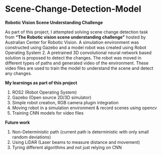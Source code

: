 # Scene-Change-Detection-Model

**Robotic Vision Scene Understanding Challenge**

As part of this project, I attempted solving scene change detection task from **“The Robotic vision scene understanding challenge”** hosted by Australian Center for Robotic Vision. 
A simulation environment was constructed using Gazebo and a model robot was created using Robot Operating System 2. 
A pretrained 3D convolutional neural network based solution is proposed to detect the changes. 
The robot was moved in different types of paths and generated video of the environment. 
These video files are used to train the model to understand the scene and detect any changes.

**My learnings as part of this project**

1. ROS2 (Robot Operating System)
2. Gazebo (Open source 2D/3D simulator)
3. Simple robot creation, RGB camera plugin integration
4. Moving robot in a simulation environment & record scenes using opencv
5. Training CNN models for video files

**Future work**

1. Non-Deterministic path (current path is deterministic with only small random deviations)
2. Using LiDAR (Laser beams to measure distance and movement)
3. Tyring different algorithms and not just relying on CNN
